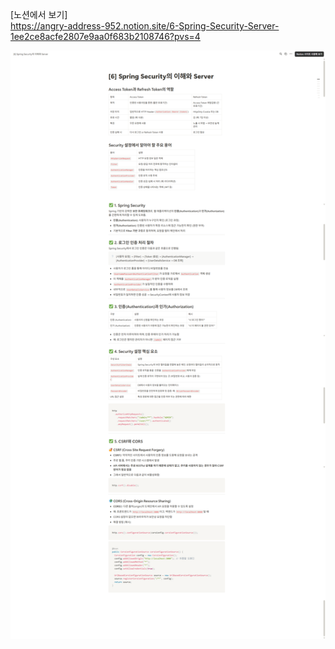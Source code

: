 [노션에서 보기]  
https://angry-address-952.notion.site/6-Spring-Security-Server-1ee2ce8acfe2807e9aa0f683b2108746?pvs=4

![6주차 요약](./week06-summary.png)